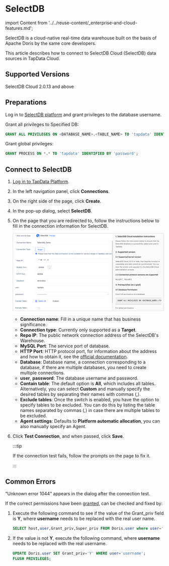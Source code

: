 # SelectDB

import Content from '../../reuse-content/_enterprise-and-cloud-features.md';

<Content />

SelectDB is a cloud-native real-time data warehouse built on the basis of Apache Doris by the same core developers. 

This article describes how to connect to SelectDB Cloud (SelectDB) data sources in TapData Cloud.

## Supported Versions

SelectDB Cloud 2.0.13 and above

## Preparations

Log in to [SelectDB platform](https://en.selectdb.cloud/) and grant privileges to the database username.

Grant all privileges to Specified DB:

```sql
GRANT ALL PRIVILEGES ON <DATABASE_NAME>.<TABLE_NAME> TO 'tapdata' IDENTIFIED BY 'password';
```

Grant global privileges:

```sql
GRANT PROCESS ON *.* TO 'tapdata' IDENTIFIED BY 'password';
```



## Connect to SelectDB

1. [Log in to TapData Platform](../../user-guide/log-in.md).

2. In the left navigation panel, click **Connections**.

4. On the right side of the page, click **Create**.

5. In the pop-up dialog, select **SelectDB**.

6. On the page that you are redirected to, follow the instructions below to fill in the connection information for SelectDB.

   ![Connect to SelectDB](../../images/connect_selectdb.png)

    - **Connection name**: Fill in a unique name that has business significance.
    - **Connection type**: Currently only supported as a **Target**.
    - **Repo IP**: The public network connection address of the SelectDB's Warehouse.
    - **MySQL Port**: The service port of database.
    - **HTTP Port**: HTTP protocol port, for information about the address and how to obtain it, see the [official documentation](https://en.selectdb.com/docs/User%20Guide/Connect%20Warehouse).
    - **Database**: Database name, a connection corresponding to a database, if there are multiple databases, you need to create multiple connections.
    - **user**, **password**: The database username and password.
    - **Contain table**: The default option is **All**, which includes all tables. Alternatively, you can select **Custom** and manually specify the desired tables by separating their names with commas (,).
    - **Exclude tables**: Once the switch is enabled, you have the option to specify tables to be excluded. You can do this by listing the table names separated by commas (,) in case there are multiple tables to be excluded.
    - **Agent settings**: Defaults to **Platform automatic allocation**, you can also manually specify an Agent.

7. Click **Test Connection**, and when passed, click **Save**.

   :::tip

   If the connection test fails, follow the prompts on the page to fix it.

   :::



## Common Errors

"Unknown error 1044" appears in the dialog after the connection test.

If the correct permissions have been [granted](#preparations), can be checked and fixed by:

1. Execute the following command to see if the value of the Grant_priv field is **Y**, where **username** needs to be replaced with the real user name.

   ```sql
   SELECT host,user,Grant_priv,Super_priv FROM Doris.user where user='username';
   ```



2. If the value is not **Y**, execute the following command, where **username** needs to be replaced with the real username.

   ```sql
   UPDATE Doris.user SET Grant_priv='Y' WHERE user='username';
   FLUSH PRIVILEGES;
   ```

